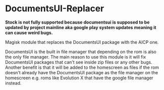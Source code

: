 # DocumentsUI-Replacer
**Stock is not fully supported because documentsui is supposed to be updated by project mainline aka google play system updates meaning it can cause weird bugs.**

Magisk module that replaces the DocumentsUI package with the AICP one.

DocumentsUI is the built in file manager that depending on the rom is also the only file manager.
The main reason to use this module is it will fix DocumentsUI packages that can't see inside zip files or any other bugs. Another benefit is that it will be added to the homescreen as files if the rom doesn't already have the DocumentsUI package as the file manager on the homescreen e.g. roms like Evolution X that have the google file manager instead.
